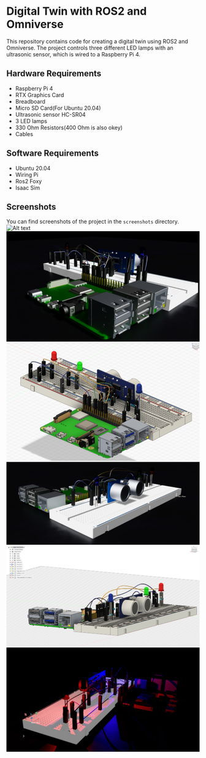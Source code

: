 # Digital Twin with ROS2 and Omniverse

This repository contains code for creating a digital twin using ROS2 and Omniverse. The project controls three different LED lamps with an ultrasonic sensor, which is wired to a Raspberry Pi 4.

## Hardware Requirements

- Raspberry Pi 4
- RTX Graphics Card
- Breadboard
- Micro SD Card(For Ubuntu 20.04)
- Ultrasonic sensor HC-SR04 
- 3 LED lamps 
- 330 Ohm Resistors(400 Ohm is also okey)
- Cables

## Software Requirements
- Ubuntu 20.04
- Wiring Pi
- Ros2 Foxy
- Isaac Sim

## Screenshots
You can find screenshots of the project in the `screenshots` directory.
![Alt text](Screenshots/Rotation.gif)
![Alt text](Screenshots/Front.png)
![Alt text](Screenshots/FrontDigitalModel.png)
![Alt text](Screenshots/Left.png)
![Alt text](Screenshots/LeftDigitalModel.png)
![Alt text](Screenshots/Night.png)
